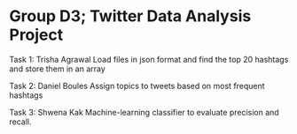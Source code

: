 # Group D3; Twitter Data Analysis Project

Task 1: Trisha Agrawal
  Load files in json format and find the top 20 hashtags and store them in an array 
  
Task 2: Daniel Boules
  Assign topics to tweets based on most frequent hashtags 

Task 3: Shwena Kak
  Machine-learning classifier to evaluate precision and recall. 
